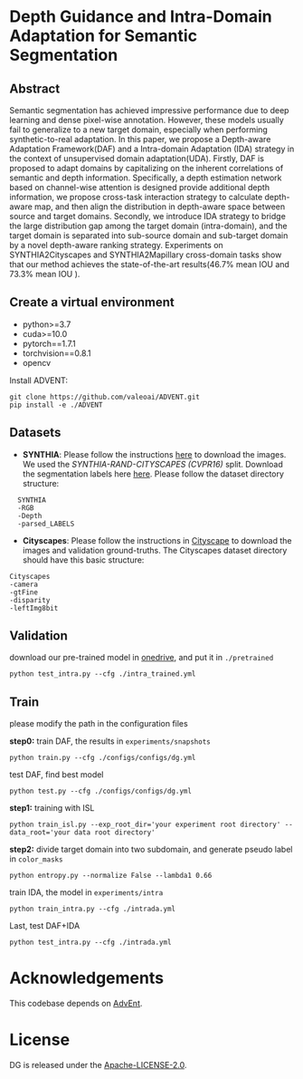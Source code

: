# Depth Guidance and Intra-Domain Adaptation for Semantic Segmentation

## Abstract 
Semantic segmentation has achieved impressive performance due to deep learning and dense pixel-wise annotation. However,  these models usually fail to generalize to a new target domain, especially when performing synthetic-to-real adaptation.  In this paper,  we propose a Depth-aware Adaptation Framework(DAF) and a  Intra-domain Adaptation (IDA) strategy in the context of unsupervised domain adaptation(UDA). Firstly, DAF is proposed to adapt domains by capitalizing on the inherent correlations of semantic and depth information. Specifically, a depth estimation network based on channel-wise attention is designed provide additional depth information, we propose cross-task interaction strategy to calculate depth-aware map, and then align the distribution in depth-aware space between source and target domains. Secondly, we introduce IDA strategy to bridge the large distribution gap among the target domain (intra-domain), and the target domain is separated into sub-source domain and sub-target domain by a novel depth-aware ranking strategy. Experiments on SYNTHIA2Cityscapes and SYNTHIA2Mapillary cross-domain tasks show that our method achieves the state-of-the-art results(46.7% mean IOU and 73.3% mean IOU ).


## Create a virtual environment

- python>=3.7
- cuda>=10.0
- pytorch==1.7.1
- torchvision==0.8.1
- opencv

Install ADVENT:
```
git clone https://github.com/valeoai/ADVENT.git
pip install -e ./ADVENT
```

## Datasets

- **SYNTHIA**: Please follow the instructions [here](http://synthia-dataset.net/downloads/) to download the images. We used the _SYNTHIA-RAND-CITYSCAPES (CVPR16)_ split. Download the segmentation labels here [here](https://drive.google.com/file/d/1TA0FR-TRPibhztJI5-OFP4iBNaDDkQFa/view?usp=sharing). Please follow the dataset directory structure:
```
  SYNTHIA
  -RGB
  -Depth
  -parsed_LABELS

```
- **Cityscapes**: Please follow the instructions in [Cityscape](https://www.cityscapes-dataset.com/) to download the images and validation ground-truths. The Cityscapes dataset directory should have this basic structure:
```
Cityscapes
-camera
-gtFine
-disparity
-leftImg8bit
```

## Validation

download our pre-trained model in [onedrive](https://1drv.ms/u/s!AhZkFAnZvCoKzUc1gA9QubsETyOB?e=cWY2hR), and put it in `./pretrained`
```
python test_intra.py --cfg ./intra_trained.yml
```

## Train
please modify the  path in the configuration files

**step0:**
train DAF, the results in `experiments/snapshots`
```
python train.py --cfg ./configs/configs/dg.yml 
```
test DAF, find best model
```
python test.py --cfg ./configs/configs/dg.yml
``` 
**step1:**
training with ISL
```
python train_isl.py --exp_root_dir='your experiment root directory' --data_root='your data root directory'
```

**step2:**
divide target domain into two subdomain, and generate  pseudo label in `color_masks`
```
python entropy.py --normalize False --lambda1 0.66
```
train IDA, the model in `experiments/intra`
```
python train_intra.py --cfg ./intrada.yml
```
Last, test DAF+IDA
```
python test_intra.py --cfg ./intrada.yml
```
# Acknowledgements
This codebase depends on [AdvEnt](https://github.com/valeoai/ADVENT).

# License
 DG is released under the [Apache-LICENSE-2.0](https://www.apache.org/licenses/LICENSE-2.0).
